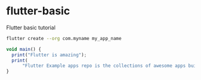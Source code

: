 # flutter-basic
Flutter basic tutorial

```bash
flutter create --org com.myname my_app_name
```

```javascript
void main() {
  print("Flutter is amazing");
  print(
      "Flutter Example apps repo is the collections of awesome apps built with flutter");
}
```
